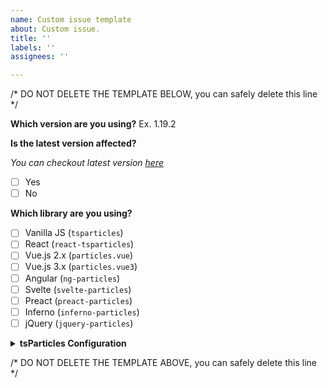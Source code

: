 ```yaml
---
name: Custom issue template
about: Custom issue.
title: ''
labels: ''
assignees: ''

---
```


/* DO NOT DELETE THE TEMPLATE BELOW, you can safely delete this line */

**Which version are you using?**
Ex. 1.19.2

**Is the latest version affected?**

*You can checkout latest version [here](https://www.npmjs.com/package/tsparticles)*

- [ ] Yes
- [ ] No

**Which library are you using?**

- [ ] Vanilla JS (`tsparticles`)
- [ ] React (`react-tsparticles`)
- [ ] Vue.js 2.x (`particles.vue`)
- [ ] Vue.js 3.x (`particles.vue3`)
- [ ] Angular (`ng-particles`)
- [ ] Svelte (`svelte-particles`)
- [ ] Preact (`preact-particles`)
- [ ] Inferno (`inferno-particles`)
- [ ] jQuery (`jquery-particles`)

<details>
 <summary><b>tsParticles Configuration</b></summary>
  
  ```javascript
  /* add your config here */
  ```
</details>

/* DO NOT DELETE THE TEMPLATE ABOVE, you can safely delete this line */
